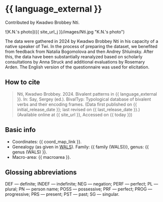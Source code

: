 # {{ language_external }}
Contributed by Kwadwo Brobbey Nti.

![K.N.'s photo]({{ site_url_j }}/images/Nti.jpg "K.N.'s photo")

The data were gathered in 2024 by Kwadwo Brobbey Nti in his capacity of a native speaker of Twi. In the process of preparing the dataset, we benefited from feedback from Natalia Bogomolova and then Andrey Shluinsky. After this, the data have been substantially reanalyzed based on scholarly consultations by Anna Struck and additional evaluations by Rosemary Arden. 
The English version of the questionnaire was used for elicitation.

## How to cite
> Nti, Kwadwo Brobbey. 2024. Bivalent patterns in {{ language_external }}. 
> In: Say, Sergey (ed.). BivalTyp: Typological database of bivalent verbs and their encoding frames. 
> (Data first published on {{ initial_release_date }}; last revised on {{ last_release_date }}.) 
> (Available online at {{ site_url }}, Accessed on {{ today }})

## Basic info
- Coordinates: {{ coord_map_link }}.
- Genealogy (as given in [WALS](https://wals.info/)). Family: {{ family (WALS)}}, genus: {{ genus (WALS) }}.
- Macro-area: {{ macroarea }}.

## Glossing abbreviations
DEF — definite; INDEF — indefinite; NEG — negation; PERF — perfect; PL — plural; PN — person name; POSS — possessive; PRF — perfect; PROG — progressive; PRS — present; PST — past; SG — singular. 
